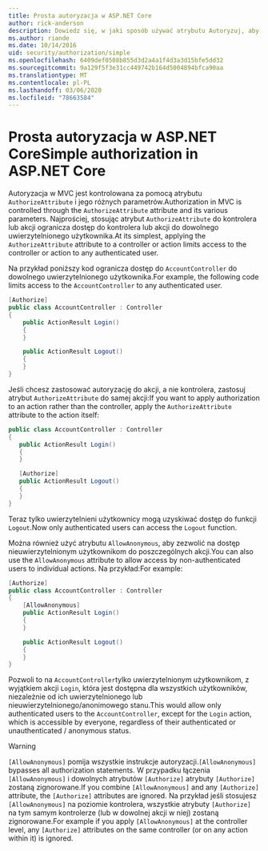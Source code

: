 ```yaml
---
title: Prosta autoryzacja w ASP.NET Core
author: rick-anderson
description: Dowiedz się, w jaki sposób używać atrybutu Autoryzuj, aby ograniczyć dostęp do kontrolerów ASP.NET Core i akcji.
ms.author: riande
ms.date: 10/14/2016
uid: security/authorization/simple
ms.openlocfilehash: 6409def0508b855d3d2a4a1f4d3a3d15bfe5dd32
ms.sourcegitcommit: 9a129f5f3e31cc449742b164d5004894bfca90aa
ms.translationtype: MT
ms.contentlocale: pl-PL
ms.lasthandoff: 03/06/2020
ms.locfileid: "78663584"
---
```

# <a name="simple-authorization-in-aspnet-core"></a><span data-ttu-id="0ec22-103">Prosta autoryzacja w ASP.NET Core</span><span class="sxs-lookup"><span data-stu-id="0ec22-103">Simple authorization in ASP.NET Core</span></span>

<a name="security-authorization-simple"></a>

<span data-ttu-id="0ec22-104">Autoryzacja w MVC jest kontrolowana za pomocą atrybutu `AuthorizeAttribute` i jego różnych parametrów.</span><span class="sxs-lookup"><span data-stu-id="0ec22-104">Authorization in MVC is controlled through the `AuthorizeAttribute` attribute and its various parameters.</span></span> <span data-ttu-id="0ec22-105">Najprościej, stosując atrybut `AuthorizeAttribute` do kontrolera lub akcji ogranicza dostęp do kontrolera lub akcji do dowolnego uwierzytelnionego użytkownika.</span><span class="sxs-lookup"><span data-stu-id="0ec22-105">At its simplest, applying the `AuthorizeAttribute` attribute to a controller or action limits access to the controller or action to any authenticated user.</span></span>

<span data-ttu-id="0ec22-106">Na przykład poniższy kod ogranicza dostęp do `AccountController` do dowolnego uwierzytelnionego użytkownika.</span><span class="sxs-lookup"><span data-stu-id="0ec22-106">For example, the following code limits access to the `AccountController` to any authenticated user.</span></span>

```csharp
[Authorize]
public class AccountController : Controller
{
    public ActionResult Login()
    {
    }

    public ActionResult Logout()
    {
    }
}
```

<span data-ttu-id="0ec22-107">Jeśli chcesz zastosować autoryzację do akcji, a nie kontrolera, zastosuj atrybut `AuthorizeAttribute` do samej akcji:</span><span class="sxs-lookup"><span data-stu-id="0ec22-107">If you want to apply authorization to an action rather than the controller, apply the `AuthorizeAttribute` attribute to the action itself:</span></span>

```csharp
public class AccountController : Controller
{
   public ActionResult Login()
   {
   }

   [Authorize]
   public ActionResult Logout()
   {
   }
}
```

<span data-ttu-id="0ec22-108">Teraz tylko uwierzytelnieni użytkownicy mogą uzyskiwać dostęp do funkcji `Logout`.</span><span class="sxs-lookup"><span data-stu-id="0ec22-108">Now only authenticated users can access the `Logout` function.</span></span>

<span data-ttu-id="0ec22-109">Można również użyć atrybutu `AllowAnonymous`, aby zezwolić na dostęp nieuwierzytelnionym użytkownikom do poszczególnych akcji.</span><span class="sxs-lookup"><span data-stu-id="0ec22-109">You can also use the `AllowAnonymous` attribute to allow access by non-authenticated users to individual actions.</span></span> <span data-ttu-id="0ec22-110">Na przykład:</span><span class="sxs-lookup"><span data-stu-id="0ec22-110">For example:</span></span>

```csharp
[Authorize]
public class AccountController : Controller
{
    [AllowAnonymous]
    public ActionResult Login()
    {
    }

    public ActionResult Logout()
    {
    }
}
```

<span data-ttu-id="0ec22-111">Pozwoli to na `AccountController`tylko uwierzytelnionym użytkownikom, z wyjątkiem akcji `Login`, która jest dostępna dla wszystkich użytkowników, niezależnie od ich uwierzytelnionego lub nieuwierzytelnionego/anonimowego stanu.</span><span class="sxs-lookup"><span data-stu-id="0ec22-111">This would allow only authenticated users to the `AccountController`, except for the `Login` action, which is accessible by everyone, regardless of their authenticated or unauthenticated / anonymous status.</span></span>

> [!WARNING]
> <span data-ttu-id="0ec22-112">`[AllowAnonymous]` pomija wszystkie instrukcje autoryzacji.</span><span class="sxs-lookup"><span data-stu-id="0ec22-112">`[AllowAnonymous]` bypasses all authorization statements.</span></span> <span data-ttu-id="0ec22-113">W przypadku łączenia `[AllowAnonymous]` i dowolnych atrybutów `[Authorize]` atrybuty `[Authorize]` zostaną zignorowane.</span><span class="sxs-lookup"><span data-stu-id="0ec22-113">If you combine `[AllowAnonymous]` and any `[Authorize]` attribute, the `[Authorize]` attributes are ignored.</span></span> <span data-ttu-id="0ec22-114">Na przykład jeśli stosujesz `[AllowAnonymous]` na poziomie kontrolera, wszystkie atrybuty `[Authorize]` na tym samym kontrolerze (lub w dowolnej akcji w niej) zostaną zignorowane.</span><span class="sxs-lookup"><span data-stu-id="0ec22-114">For example if you apply `[AllowAnonymous]` at the controller level, any `[Authorize]` attributes on the same controller (or on any action within it) is ignored.</span></span>
